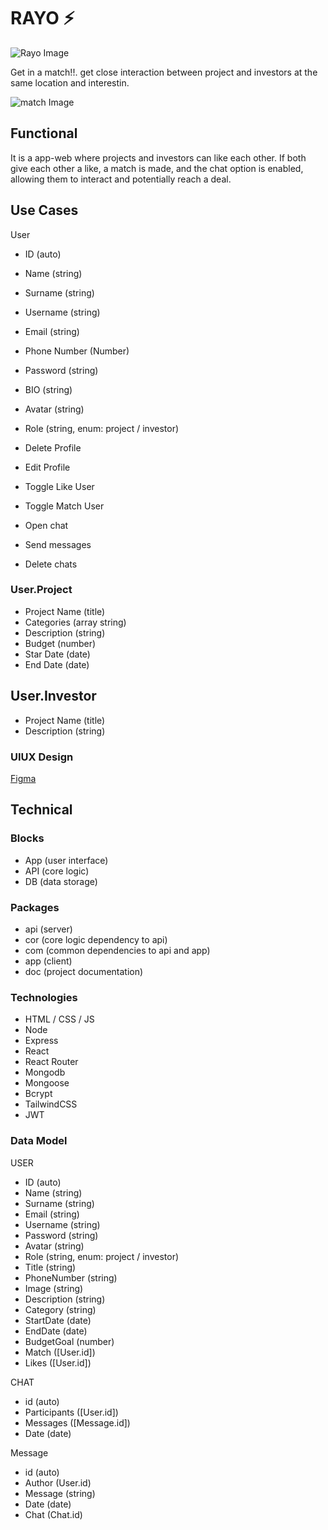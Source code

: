 # RAYO ⚡️

![Rayo Image](https://media.tenor.com/xCelSHquwNUAAAAi/boing-flash.gif)

Get in a match!!. get close interaction between project and investors at the same location and interestin.

![match Image](https://media.tenor.com/r1zG9H_gXDkAAAAM/popoandcarrot-popocarrot.gif)

## Functional

It is a app-web where projects and investors can like each other. If both give each other a like, a match is made, and the chat option is enabled, allowing them to interact and potentially reach a deal.

## Use Cases

User
- ID (auto)
- Name (string)
- Surname (string)
- Username (string)
- Email (string)
- Phone Number (Number)
- Password (string)

- BIO (string) 
- Avatar (string)
- Role (string, enum: project / investor)

- Delete Profile
- Edit Profile
- Toggle Like User
- Toggle Match User
- Open chat
- Send messages
- Delete chats

### User.Project 

- Project Name (title)
- Categories (array string)
- Description (string)
- Budget (number)
- Star Date (date)
- End Date (date)

## User.Investor

- Project Name (title)
- Description (string)


### UIUX Design
[Figma](https://www.figma.com/design/qo9bSmKcNGI09Po46514dm/Untitled?node-id=0-1&node-type=canvas&t=hfqOwN5i0U5mXpVH-0)

## Technical

### Blocks

- App (user interface)
- API (core logic)
- DB (data storage)

### Packages

- api (server)
- cor (core logic dependency to api)
- com (common dependencies to api and app)
- app (client)
- doc (project documentation)

### Technologies

- HTML / CSS  / JS
- Node
- Express
- React
- React Router
- Mongodb
- Mongoose
- Bcrypt
- TailwindCSS
- JWT

### Data Model

USER
- ID (auto)
- Name (string)
- Surname (string)
- Email (string)
- Username (string)
- Password (string)
- Avatar (string)
- Role (string, enum: project / investor)
- Title (string)
- PhoneNumber (string)
- Image (string)
- Description (string)
- Category (string)
- StartDate (date)
- EndDate (date)
- BudgetGoal (number)
- Match ([User.id])
- Likes ([User.id])

CHAT
- id (auto)
- Participants ([User.id])
- Messages ([Message.id])
- Date (date)

Message 

- id (auto)
- Author (User.id)
- Message (string)
- Date (date)
- Chat (Chat.id)
